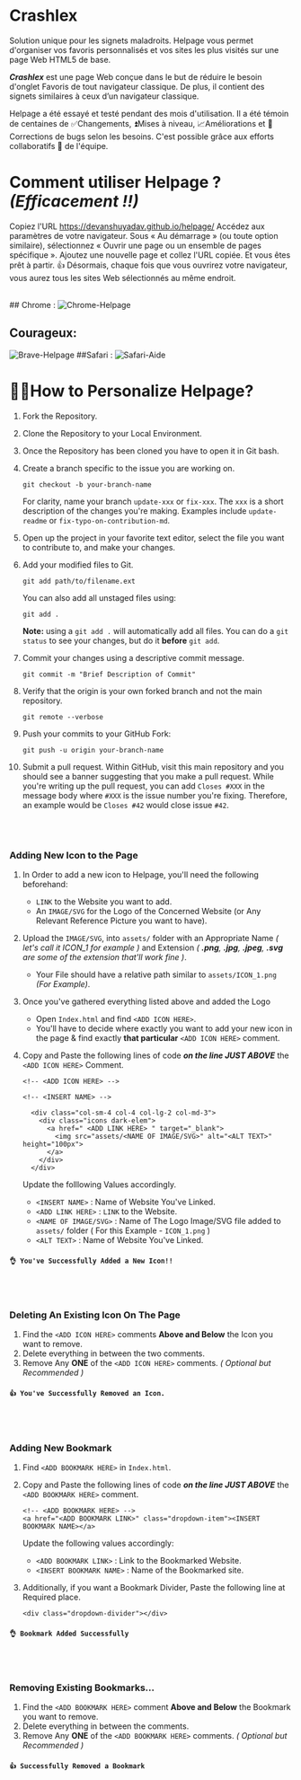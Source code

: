# Crashlex
Solution unique pour les signets maladroits. Helpage vous permet d'organiser vos favoris personnalisés et vos sites les plus visités sur une page Web HTML5 de base.

***Crashlex*** est une page Web conçue dans le but de réduire le besoin d'onglet Favoris de tout navigateur classique. De plus, il contient des signets similaires à ceux d’un navigateur classique.

Helpage a été essayé et testé pendant des mois d'utilisation. Il a été témoin de centaines de ✅Changements, ⏫Mises à niveau, 📈Améliorations et 🐞 Corrections de bugs selon les besoins. C'est possible grâce aux efforts collaboratifs 🤝 de l'équipe.


# **Comment utiliser Helpage ?** *(Efficacement !!)*
Copiez l'URL https://devanshuyadav.github.io/helpage/
Accédez aux paramètres de votre navigateur.
Sous « Au démarrage » (ou toute option similaire), sélectionnez « Ouvrir une page ou un ensemble de pages spécifique ».
Ajoutez une nouvelle page et collez l'URL copiée.
Et vous êtes prêt à partir. 👍
Désormais, chaque fois que vous ouvrirez votre navigateur, vous aurez tous les sites Web sélectionnés au même endroit.
<br/><br/>

## Chrome :
![Chrome-Helpage](/images/helpageChrome.png)
## Courageux:
![Brave-Helpage](/images/helpageBrave.png)
##Safari :
![Safari-Aide](/images/helpageSafari.png)


# 👷‍♂️**How to Personalize Helpage?**

1. Fork the Repository.

2. Clone the Repository to your Local Environment.

3. Once the Repository has been cloned you have to open it in Git bash.

4. Create a branch specific to the issue you are working on.
   ```shell
   git checkout -b your-branch-name
   ```
   For clarity, name
   your branch `update-xxx` or `fix-xxx`. The `xxx` is a short description of the changes you're making. Examples include `update-readme` or `fix-typo-on-contribution-md`.

5. Open up the project in your favorite text editor, select the file you want to contribute to, and make your changes.

6. Add your modified files to Git.
   ```shell
   git add path/to/filename.ext
   ```
   You can also add all unstaged files using:
   ```shell
   git add .
   ```

   **Note:** using a `git add .` will automatically add all files. You can do a `git status` to see your changes, but do it **before** `git add`.

7. Commit your changes using a descriptive commit message.
   ```shell
   git commit -m "Brief Description of Commit"
   ```

8. Verify that the origin is your own forked branch and not the main repository.
   ```shell
   git remote --verbose
   ```

9. Push your commits to your GitHub Fork:
   ```shell
   git push -u origin your-branch-name
   ```

10. Submit a pull request.
Within GitHub, visit this main repository and you should see a banner suggesting that you make a pull request. While you're writing up the pull request, you can add `Closes #XXX` in the message body where `#XXX` is the issue number you're fixing. Therefore, an example would be `Closes #42` would close issue `#42`.
<br>
<br>


### Adding New Icon to the Page
1. In Order to add a new icon to Helpage, you'll need the following beforehand:
    - `LINK` to the Website you want to add.
    - An `IMAGE/SVG` for the Logo of the Concerned Website (or Any Relevant Reference Picture you want to have).
2. Upload the `IMAGE/SVG`, into `assets/` folder with an Appropriate Name *( let's call it ICON_1 for example )* and Extension *( **.png**, **.jpg**, **.jpeg**, **.svg** are some of the extension that'll work fine )*.
    - Your File should have a relative path similar to `assets/ICON_1.png` *(For Example)*.
3. Once you've gathered everything listed above and added the Logo
    - Open `Index.html` and find `<ADD ICON HERE>`. 
    - You'll have to decide where exactly you want to add your new icon in the page & find exactly **that particular** `<ADD ICON HERE>` comment.
4. Copy and Paste the following lines of code ***on the line JUST ABOVE*** the `<ADD ICON HERE>` Comment.

    ```
    <!-- <ADD ICON HERE> -->

    <!-- <INSERT NAME> -->

      <div class="col-sm-4 col-4 col-lg-2 col-md-3">
        <div class="icons dark-elem">
          <a href=" <ADD LINK HERE> " target="_blank">
            <img src="assets/<NAME OF IMAGE/SVG>" alt="<ALT TEXT>" height="100px">
          </a>
        </div>
      </div>
    ```
    Update the folllowing Values accordingly.
    - `<INSERT NAME>` : Name of Website You've Linked.
    - `<ADD LINK HERE>` : `LINK` to the Website.
    - `<NAME OF IMAGE/SVG>` : Name of The Logo Image/SVG file added to `assets/` folder ( For this Example -  `ICON_1.png` )
    - `<ALT TEXT>` : Name of Website You've Linked.

  #### `👌 You've Successfully Added a New Icon!! `
<br>
<br>


### Deleting An Existing Icon On The Page
1. Find the `<ADD ICON HERE>` comments **Above and Below** the Icon you want to remove.
2. Delete everything in between the two comments.
3. Remove Any **ONE** of the `<ADD ICON HERE>` comments. *( Optional but Recommended )*
#### `👍 You've Successfully Removed an Icon. `
<br>
<br>

### Adding New Bookmark

1. Find `<ADD BOOKMARK HERE>` in `Index.html`.
2. Copy and Paste the following lines of code ***on the line JUST ABOVE*** the `<ADD BOOKMARK HERE>` comment.

    ```
    <!-- <ADD BOOKMARK HERE> -->
    <a href="<ADD BOOKMARK LINK>" class="dropdown-item"><INSERT BOOKMARK NAME></a>
    ```
    Update the following values accordingly:
    - `<ADD BOOKMARK LINK>` : Link to the Bookmarked Website.
    - `<INSERT BOOKMARK NAME>` : Name of the Bookmarked site.
3. Additionally, if you want a Bookmark Divider, Paste the following line at Required place.
    ```
    <div class="dropdown-divider"></div>
    ```
#### `👌 Bookmark Added Successfully `
<br>
<br>

### Removing Existing Bookmarks...
1. Find the `<ADD BOOKMARK HERE>` comment **Above and Below** the Bookmark you want to remove.
2. Delete everything in between the comments.
3. Remove Any **ONE** of the `<ADD BOOKMARK HERE>` comments. *( Optional but Recommended )*
#### `👍 Successfully Removed a Bookmark `
